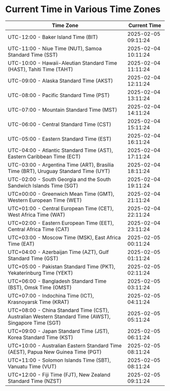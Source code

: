 # Current Time in Various Time Zones

| Time Zone | Current Time |
|-----------|--------------|
| UTC-12:00 - Baker Island Time (BIT) | 2025-02-05 09:11:24 |
| UTC-11:00 - Niue Time (NUT), Samoa Standard Time (SST) | 2025-02-04 10:11:24 |
| UTC-10:00 - Hawaii-Aleutian Standard Time (HAST), Tahiti Time (TAHT) | 2025-02-04 11:11:24 |
| UTC-09:00 - Alaska Standard Time (AKST) | 2025-02-04 12:11:24 |
| UTC-08:00 - Pacific Standard Time (PST) | 2025-02-04 13:11:24 |
| UTC-07:00 - Mountain Standard Time (MST) | 2025-02-04 14:11:24 |
| UTC-06:00 - Central Standard Time (CST) | 2025-02-04 15:11:24 |
| UTC-05:00 - Eastern Standard Time (EST) | 2025-02-04 16:11:24 |
| UTC-04:00 - Atlantic Standard Time (AST), Eastern Caribbean Time (ECT) | 2025-02-04 17:11:24 |
| UTC-03:00 - Argentina Time (ART), Brasília Time (BRT), Uruguay Standard Time (UYT) | 2025-02-04 18:11:24 |
| UTC-02:00 - South Georgia and the South Sandwich Islands Time (SGT) | 2025-02-04 19:11:24 |
| UTC±00:00 - Greenwich Mean Time (GMT), Western European Time (WET) | 2025-02-04 21:11:24 |
| UTC+01:00 - Central European Time (CET), West Africa Time (WAT) | 2025-02-04 22:11:24 |
| UTC+02:00 - Eastern European Time (EET), Central Africa Time (CAT) | 2025-02-04 23:11:24 |
| UTC+03:00 - Moscow Time (MSK), East Africa Time (EAT) | 2025-02-05 00:11:24 |
| UTC+04:00 - Azerbaijan Time (AZT), Gulf Standard Time (GST) | 2025-02-05 01:11:24 |
| UTC+05:00 - Pakistan Standard Time (PKT), Yekaterinburg Time (YEKT) | 2025-02-05 02:11:24 |
| UTC+06:00 - Bangladesh Standard Time (BST), Omsk Time (OMST) | 2025-02-05 03:11:24 |
| UTC+07:00 - Indochina Time (ICT), Krasnoyarsk Time (KRAT) | 2025-02-05 04:11:24 |
| UTC+08:00 - China Standard Time (CST), Australian Western Standard Time (AWST), Singapore Time (SGT) | 2025-02-05 05:11:24 |
| UTC+09:00 - Japan Standard Time (JST), Korea Standard Time (KST) | 2025-02-05 06:11:24 |
| UTC+10:00 - Australian Eastern Standard Time (AEST), Papua New Guinea Time (PGT) | 2025-02-05 08:11:24 |
| UTC+11:00 - Solomon Islands Time (SBT), Vanuatu Time (VUT) | 2025-02-05 08:11:24 |
| UTC+12:00 - Fiji Time (FJT), New Zealand Standard Time (NZST) | 2025-02-05 09:11:24 |
